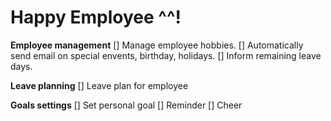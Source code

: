 Happy Employee ^^!
===================

**Employee management**
[] Manage employee hobbies. 
[] Automatically send email on special envents, birthday, holidays. 
[] Inform remaining leave days. 

**Leave planning**
[] Leave plan for employee

**Goals settings**
[] Set personal goal
[] Reminder
[] Cheer